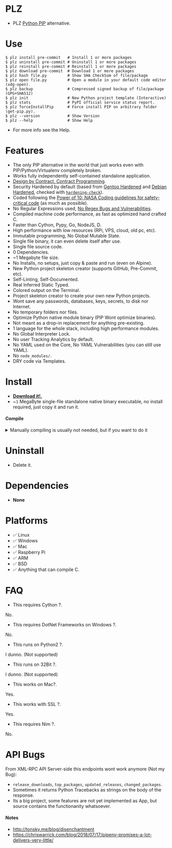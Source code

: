 # PLZ

- PLZ [Python PIP](https://pypi.org) alternative.


# Use

```console
$ plz install pre-commit   # Install 1 or more packages
$ plz uninstall pre-commit # Uninstall 1 or more packages
$ plz reinstall pre-commit # Reinstall 1 or more packages
$ plz download pre-commit  # Download 1 or more packages
$ plz hash file.py         # Show SHA CheckSum of file/package
$ plz open file.py         # Open a module in your default code editor (xdg-open).
$ plz backup               # Compressed signed backup of file/package (GPG+SHA512)
$ plz init                 # New Python project template (Interactive)
$ plz stats                # PyPI official service status report.
$ plz forceInstallPip      # Force install PIP on arbitrary folder (get-pip.py).
$ plz --version            # Show Version
$ plz --help               # Show Help
```

- For more info see the Help.


# Features

- The only PIP alternative in the world that just works even with PIP/Python/Virtualenv completely broken.
- Works fully independently self-contained standalone application.
- [Design by Contract, Contract Programming](https://dev.to/juancarlospaco/design-by-contract-immutability-side-effects-and-gulag-44fk).
- Security Hardened by default (based from [Gentoo Hardened](https://wiki.gentoo.org/wiki/Hardened_Gentoo) and [Debian Hardened](https://wiki.debian.org/Hardening), checked with [`hardening-check`](https://bitbucket.org/Alexander-Shukaev/hardening-check)).
- Coded following the [Power of 10: NASA Coding guidelines for safety-critical code](https://en.wikipedia.org/wiki/The_Power_of_10:_Rules_for_Developing_Safety-Critical_Code#Rules) (as much as possible).
- No Regular Expressions used, [No Regex Bugs and Vulnerabilities](https://blog.cloudflare.com/details-of-the-cloudflare-outage-on-july-2-2019).
- Compiled machine code performance, as fast as optimized hand crafted C.
- Faster than Cython, Pypy, Go, NodeJS, D.
- High performance with low resources (RPi, VPS, cloud, old pc, etc).
- Immutable programming, No Global Mutable State.
- Single file binary, it can even delete itself after use.
- Single file source code.
- 0 Dependencies.
- ~1 Megabyte file size.
- No Installs, no setups, just copy & paste and run (even on Alpine).
- New Python project skeleton creator (supports GitHub, Pre-Commit, etc).
- Self-Linting, Self-Documented.
- Real Inferred Static Typed.
- Colored output on the Terminal.
- Project skeleton creator to create your own new Python projects.
- Wont save any passwords, databases, keys, secrets, to disk nor Internet.
- No temporary folders nor files.
- Optimize Python native module binary (PIP Wont optimize binaries).
- Not meant as a drop-in replacement for anything pre-existing.
- 1 language for the whole stack, including high performance modules.
- No Global Interpreter Lock.
- No user Tracking Analytics by default.
- No YAML used on the Core, No YAML Vulnerabilities (you can still use YAML).
- No `node_modules/`.
- DRY code via Templates.


# Install

- [**Download it!.**](https://github.com/juancarlospaco/plz/releases)
- ~`1` MegaByte single-file standalone native binary executable, no install required, just copy it and run it.

#### Compile

<details>

<summary> Manually compiling is usually not needed, but if you want to do it </summary>

```console
$ nimble install https://github.com/juancarlospaco/plz.git
```

Or even more manual:

```console
$ git clone https://github.com/juancarlospaco/plz.git
$ cd plz
$ nim c plz/plz.nim
```

</details>


# Uninstall

- Delete it.


# Dependencies

- **None**


# Platforms

- ✅ Linux
- ✅ Windows
- ✅ Mac
- ✅ Raspberry Pi
- ✅ ARM
- ✅ BSD
- ✅ Anything that can compile C.


# FAQ

- This requires Cython ?.

No.

- This requires DotNet Frameworks on Windows ?.

No.

- This runs on Python2 ?.

I dunno. (Not supported)

- This runs on 32Bit ?.

I dunno. (Not supported)

- This works on Mac?.

Yes.

- This works with SSL ?.

Yes.

- This requires Nim ?.

No.


# API Bugs

From XML-RPC API Server-side this endpoints wont work anymore (Not my Bug):

- `release_downloads`, `top_packages`, `updated_releases`, `changed_packages`.
- Sometimes it returns Python Tracebacks as strings on the body of the response.
- Its a big project, some features are not yet implemented as App,
but source contains the functionanity whatsoever.


#### Notes

- http://tonsky.me/blog/disenchantment
- https://chriswarrick.com/blog/2018/07/17/pipenv-promises-a-lot-delivers-very-little/
